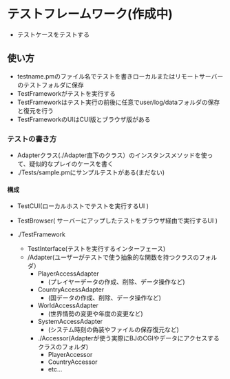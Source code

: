 # テストフレームワーク(作成中)
 - テストケースをテストする

## 使い方
 - testname.pmのファイル名でテストを書きローカルまたはリモートサーバーのテストフォルダに保存
 - TestFrameworkがテストを実行する
 - TestFrameworkはテスト実行の前後に任意でuser/log/dataフォルダの保存と復元を行う
 - TestFrameworkのUIはCUI版とブラウザ版がある

### テストの書き方
 - Adapterクラス(./Adapter直下のクラス）のインスタンスメソッドを使って、疑似的なプレイのケースを書く
 - ./Tests/sample.pmにサンプルテストがある(まだない)

#### 構成
 + TestCUI(ローカルホストでテストを実行するUI  )
 
 + TestBrowser( サーバーにアップしたテストをブラウザ経由で実行するUI )
 
 + ./TestFramework
   + TestInterface(テストを実行するインターフェース)
   + /Adapter(ユーザーがテストで使う抽象的な関数を持つクラスのフォルダ）
     + PlayerAccessAdapter
       + (プレイヤーデータの作成、削除、データ操作など)
     + CountryAccessAdapter
       + (国データの作成、削除、データ操作など)
     + WorldAccessAdapter
       + (世界情勢の変更や年度の変更など)
     + SystemAccessAdapter
       + (システム時刻の偽装やファイルの保存復元など)
      + ./Accessor(Adapterが使う実際にBJのCGIやデータにアクセスするクラスのフォルダ)
        + PlayerAccessor
        + CountryAccessor
        + etc...
    
 
